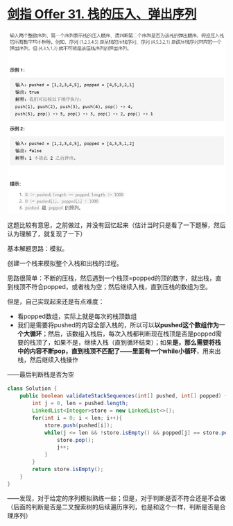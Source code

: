 # [剑指 Offer 31. 栈的压入、弹出序列](https://leetcode-cn.com/problems/zhan-de-ya-ru-dan-chu-xu-lie-lcof/)

<img src="pic\image-20210504221847120.png" alt="image-20210504221847120" style="zoom:67%;" />

这题比较有意思，之前做过，并没有回忆起来（估计当时只是看了一下题解，然后认为理解了，就复现了一下）

基本解题思路：模拟。

创建一个栈来模拟整个入栈和出栈的过程。

思路很简单：不断的压栈，然后遇到一个栈顶=popped的顶的数字，就出栈，直到栈顶不符合popped，或者栈为空；然后继续入栈，直到压栈的数组为空。

但是，自己实现起来还是有点难度：

- 看popped数组，实际上就是每次的栈顶数组
- 我们是需要将pushed的内容全部入栈的，所以可以**以pushed这个数组作为一个大循环**；然后，该数组入栈后，每次入栈都判断现在栈顶是否是popped需要的栈顶了，如果不是，继续入栈（直到循环结束）；如果**是，那么需要将栈中的内容不断pop，直到栈顶不匹配了——里面有一个while小循环**，用来出栈，然后继续入栈操作

——最后判断栈是否为空

```java
class Solution {
    public boolean validateStackSequences(int[] pushed, int[] popped) {
        int j = 0, len = pushed.length;
        LinkedList<Integer>store = new LinkedList<>();
        for(int i = 0; i < len; i++){
            store.push(pushed[i]);
            while(j <= len && !store.isEmpty() && popped[j] == store.peek()){
                store.pop();
                j++;
            }
        }
        return store.isEmpty();
    }
}
```

——发现，对于给定的序列模拟熟练一些；但是，对于判断是否不符合还是不会做（后面的判断是否是二叉搜索树的后续遍历序列，也是和这个一样，判断是否是合理序列）